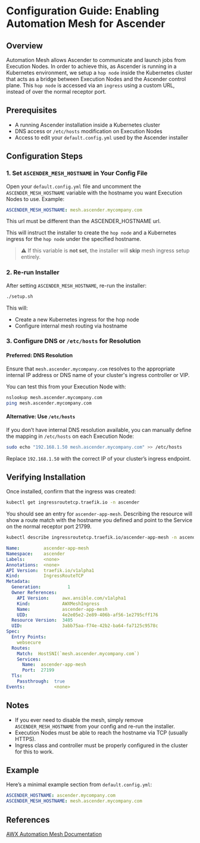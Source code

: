# Configuration Guide: Enabling Automation Mesh for Ascender

## Overview

Automation Mesh allows Ascender to communicate and launch jobs from Execution Nodes.  In order to achieve this, as Ascender is running in a Kubernetes environment, we setup a `hop node` inside the Kubernetes cluster that acts as a bridge between Execution Nodes and the Ascender control plane.  This `hop node` is accessed via an `ingress` using a custom URL, instead of over the normal receptor port.


## Prerequisites

- A running Ascender installation inside a Kubernetes cluster
- DNS access or `/etc/hosts` modification on Execution Nodes
- Access to edit your `default.config.yml` used by the Ascender installer

## Configuration Steps

### 1. Set `ASCENDER_MESH_HOSTNAME` in Your Config File

Open your `default.config.yml` file and uncomment the `ASCENDER_MESH_HOSTNAME` variable with the hostname you want Execution Nodes to use. Example:

```yaml
ASCENDER_MESH_HOSTNAME: mesh.ascender.mycompany.com
```

This url must be different than the ASCENDER_HOSTNAME url.

This will instruct the installer to create the `hop node` and a Kubernetes ingress for the `hop node` under the specified hostname.

> ⚠️ If this variable is **not set**, the installer will **skip** mesh ingress setup entirely.

### 2. Re-run Installer

After setting `ASCENDER_MESH_HOSTNAME`, re-run the installer:

```bash
./setup.sh
```

This will:

- Create a new Kubernetes ingress for the hop node
- Configure internal mesh routing via hostname

### 3. Configure DNS or `/etc/hosts` for Resolution

#### Preferred: DNS Resolution

Ensure that `mesh.ascender.mycompany.com` resolves to the appropriate internal IP address or DNS name of your cluster's ingress controller or VIP.

You can test this from your Execution Node with:

```bash
nslookup mesh.ascender.mycompany.com  
ping mesh.ascender.mycompany.com
```

#### Alternative: Use `/etc/hosts`

If you don’t have internal DNS resolution available, you can manually define the mapping in `/etc/hosts` on each Execution Node:

```bash
sudo echo "192.168.1.50 mesh.ascender.mycompany.com" >> /etc/hosts
```

Replace `192.168.1.50` with the correct IP of your cluster’s ingress endpoint.

## Verifying Installation

Once installed, confirm that the ingress was created:

```bash
kubectl get ingressroutetcp.traefik.io -n ascender
```

You should see an entry for `ascender-app-mesh`.  Describing the resource will show a route match with the hostname you defined and point to the Service on the normal receptor port 21799.

```bash
kubectl describe ingressroutetcp.traefik.io/ascender-app-mesh -n ascender
```

```yaml
Name:         ascender-app-mesh
Namespace:    ascender
Labels:       <none>
Annotations:  <none>
API Version:  traefik.io/v1alpha1
Kind:         IngressRouteTCP
Metadata:
  Generation:          1
  Owner References:
    API Version:     awx.ansible.com/v1alpha1
    Kind:            AWXMeshIngress
    Name:            ascender-app-mesh
    UID:             4e2e05e2-2e89-406b-af56-1e2795cff176
  Resource Version:  3405
  UID:               3abb75aa-f74e-42b2-ba64-fa7125c9578c
Spec:
  Entry Points:
    websecure
  Routes:
    Match:  HostSNI(`mesh.ascender.mycompany.com`)
    Services:
      Name:  ascender-app-mesh
      Port:  27199
  Tls:
    Passthrough:  true
Events:           <none>

```

## Notes

- If you ever need to disable the mesh, simply remove `ASCENDER_MESH_HOSTNAME` from your config and re-run the installer.
- Execution Nodes must be able to reach the hostname via TCP (usually HTTPS).
- Ingress class and controller must be properly configured in the cluster for this to work.

## Example

Here’s a minimal example section from `default.config.yml`:

```yaml
ASCENDER_HOSTNAME: ascender.mycompany.com  
ASCENDER_MESH_HOSTNAME: mesh.ascender.mycompany.com
```
## References

[AWX Automation Mesh Documentation](https://github.com/ansible/awx-operator/blob/2.19.1/docs/user-guide/advanced-configuration/mesh-ingress.md?plain=1)